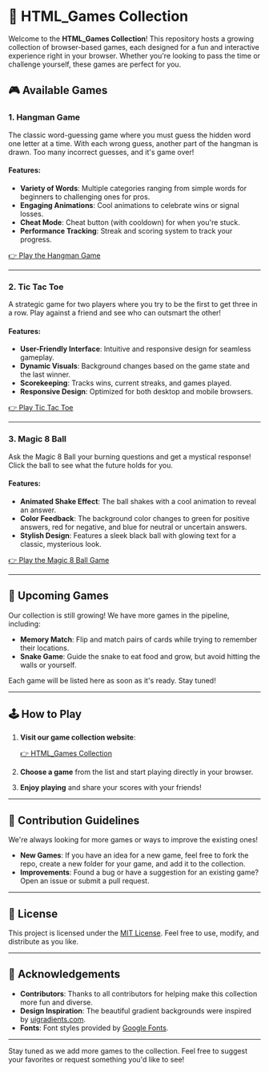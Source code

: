 # 🎉 HTML_Games Collection

Welcome to the **HTML_Games Collection**! This repository hosts a growing collection of browser-based games, each designed for a fun and interactive experience right in your browser. Whether you're looking to pass the time or challenge yourself, these games are perfect for you.

## 🎮 Available Games

### 1. Hangman Game

The classic word-guessing game where you must guess the hidden word one letter at a time. With each wrong guess, another part of the hangman is drawn. Too many incorrect guesses, and it's game over!

#### **Features**:

- **Variety of Words**: Multiple categories ranging from simple words for beginners to challenging ones for pros.
- **Engaging Animations**: Cool animations to celebrate wins or signal losses.
- **Cheat Mode**: Cheat button (with cooldown) for when you're stuck.
- **Performance Tracking**: Streak and scoring system to track your progress.

[👉 Play the Hangman Game](https://aerobit.github.io/HTML_Games/hangman.html)

---

### 2. Tic Tac Toe

A strategic game for two players where you try to be the first to get three in a row. Play against a friend and see who can outsmart the other!

#### **Features**:

- **User-Friendly Interface**: Intuitive and responsive design for seamless gameplay.
- **Dynamic Visuals**: Background changes based on the game state and the last winner.
- **Scorekeeping**: Tracks wins, current streaks, and games played.
- **Responsive Design**: Optimized for both desktop and mobile browsers.

[👉 Play Tic Tac Toe](https://aerobit.github.io/HTML_Games/tic_tac_toe.html)

---

### 3. Magic 8 Ball

Ask the Magic 8 Ball your burning questions and get a mystical response! Click the ball to see what the future holds for you.

#### **Features**:

- **Animated Shake Effect**: The ball shakes with a cool animation to reveal an answer.
- **Color Feedback**: The background color changes to green for positive answers, red for negative, and blue for neutral or uncertain answers.
- **Stylish Design**: Features a sleek black ball with glowing text for a classic, mysterious look.

[👉 Play the Magic 8 Ball Game](https://aerobit.github.io/HTML_Games/magic_8_ball.html)

---

## 🚀 Upcoming Games

Our collection is still growing! We have more games in the pipeline, including:

- **Memory Match**: Flip and match pairs of cards while trying to remember their locations.
- **Snake Game**: Guide the snake to eat food and grow, but avoid hitting the walls or yourself.

Each game will be listed here as soon as it's ready. Stay tuned!

---

## 🕹️ How to Play

1. **Visit our game collection website**:

    [👉 HTML_Games Collection](https://aerobit.github.io/HTML_Games/)

2. **Choose a game** from the list and start playing directly in your browser.

3. **Enjoy playing** and share your scores with your friends!

---

## 🤝 Contribution Guidelines

We're always looking for more games or ways to improve the existing ones!

- **New Games**: If you have an idea for a new game, feel free to fork the repo, create a new folder for your game, and add it to the collection.
- **Improvements**: Found a bug or have a suggestion for an existing game? Open an issue or submit a pull request.

---

## 📄 License

This project is licensed under the [MIT License](LICENSE). Feel free to use, modify, and distribute as you like.

---

## 🙏 Acknowledgements

- **Contributors**: Thanks to all contributors for helping make this collection more fun and diverse.
- **Design Inspiration**: The beautiful gradient backgrounds were inspired by [uigradients.com](https://uigradients.com).
- **Fonts**: Font styles provided by [Google Fonts](https://fonts.google.com/).

---

Stay tuned as we add more games to the collection. Feel free to suggest your favorites or request something you'd like to see!

